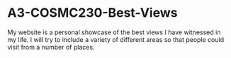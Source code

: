 # A3-COSMC230-Best-Views

My website is a personal showcase of the best views I have witnessed in my life. I will try to include a variety of different areas so that people could visit from a number of places. 
